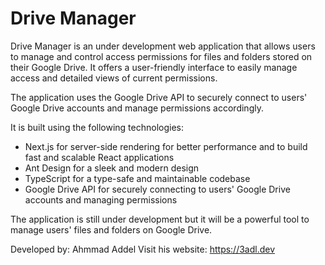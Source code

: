 # Drive Manager
Drive Manager is an under development web application that allows users to manage and control access permissions for files and folders stored on their Google Drive. It offers a user-friendly interface to easily manage access and detailed views of current permissions.

The application uses the Google Drive API to securely connect to users' Google Drive accounts and manage permissions accordingly.

It is built using the following technologies:

* Next.js for server-side rendering for better performance and to build fast and scalable React applications
* Ant Design for a sleek and modern design
* TypeScript for a type-safe and maintainable codebase
* Google Drive API for securely connecting to users' Google Drive accounts and managing permissions

The application is still under development but it will be a powerful tool to manage users' files and folders on Google Drive.

Developed by: Ahmmad Addel
Visit his website: https://3adl.dev